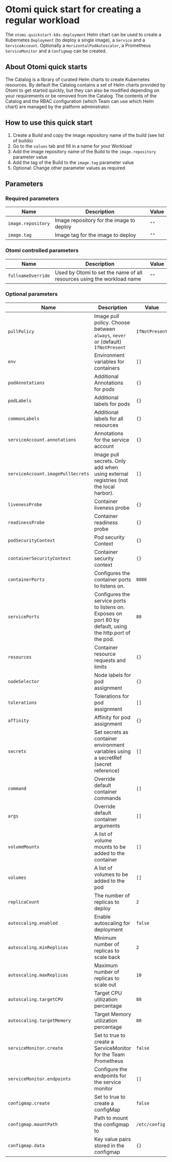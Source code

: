 # Otomi quick start for creating a regular workload

The `otomi-quickstart-k8s-deployment` Helm chart can be used to create a Kubernetes `Deployment` (to deploy a single image), a `Service` and a `ServiceAccount`. Optionally a `HorizontalPodAutoscaler`, a Prometheus `ServiceMonitor` and a `Configmap` can be created.

## About Otomi quick starts

The Catalog is a library of curated Helm charts to create Kubernetes resources. By default the Catalog contains a set of Helm charts provided by Otomi to get started quickly, but they can also be modified depending on your requirements or be removed from the Catalog. The contents of the Catalog and the RBAC configuration (which Team can use which Helm chart) are managed by the platform administrator.

## How to use this quick start

1.  Create a Build and copy the image repository name of the build (see list of builds)
2.  Go to the `values` tab and fill in a name for your Workload
3.  Add the image repository name of the Build to the `image.repository` parameter value
4.  Add the tag of the Build to the `image.tag` parameter value
5.  Optional: Change other parameter values as required

## Parameters

### Required parameters

| Name             | Description                                                                                                    | Value           |
|------------------|----------------------------------------------------------------------------------------------------------------|-----------------|
| `image.repository` | Image repository for the image to deploy                                                                     | `""`            |
| `image.tag` | Image tag for the image to deploy                                                                                   | `""`            |

### Otomi controlled parameters

| Name             | Description                                                                                                    | Value           |
|------------------|----------------------------------------------------------------------------------------------------------------|-----------------|
| `fullnameOverride` | Used by Otomi to set the name of all resources using the workload name                                       | `""`            |

### Optional parameters

| Name             | Description                                                                                                    | Value           |
|------------------|----------------------------------------------------------------------------------------------------------------|-----------------|
| `pullPolicy` | Image pull policy. Choose between `always`, `never` or (default) `IfNotPresent`                                    | `IfNotPresent`  |
| `env` | Environment variables for containers                                                                                      | `[]`            |
| `podAnnotations` | Additional Annotations for pods                                                                                | `{}`            |
| `podLabels` | Additional labels for pods                                                                                          | `{}`            |
| `commonLabels` | Additional labels for all resources                                                                              | `{}`            |
| `serviceAccount.annotations` | Annotations for the service account                                                                | `{}`            |
| `serviceAccount.imagePullSecrets` | Image pull secrets. Only add when using external registries (not the local harbor).           | `[]`            |
| `livenessProbe` | Container liveness probe                                                                                        | `{}`            |
| `readinessProbe` | Container readiness probe                                                                                      | `{}`            |
| `podSecurityContext` | Pod security Context                                                                                       | `{}`            |
| `containerSecurityContext` | Container security context                                                                           | `{}`            |
| `containerPorts` | Configures the container ports to listens on.                                                                  | `8080`          |
| `servicePorts` | Configures the service ports to listens on. Exposes on port 80 by default, using the http port of the pod.       | `80`            |
| `resources` | Container resource requests and limits                                                                            | `{}`            |
| `nodeSelector` | Node labels for pod assignment                                                                                   | `{}`            |
| `tolerations` | Tolerations for pod assignment                                                                                    | `[]`            |
| `affinity` | Affinity for pod assignment                                                                                          | `{}`            |
| `secrets` | Set secrets as container environment variables using a secretRef (secret reference)                                   | `[]`            |
| `command` | Override default container commands                                                                                   | `[]`            |
| `args` | Override default container arguments                                                                                     | `[]`            |
| `volumeMounts` | A list of volume mounts to be added to the container                                                             | `[]`            |
| `volumes` | A list of volumes to be added to the pod                                                                              | `[]`            |
| `replicaCount` | The number of replicas to deploy                                                                                 | `2`             |
| `autoscaling.enabled` | Enable autoscaling for deployment                                                                         | `false`         |
| `autoscaling.minReplicas` | Minimum number of replicas to scale back                                                              | `2`             |
| `autoscaling.maxReplicas` | Maximum number of replicas to scale out                                                               | `10`            |
| `autoscaling.targetCPU` | Target CPU utilization percentage                                                                       | `80`            |
| `autoscaling.targetMemory` | Target Memory utilization percentage                                                                 | `80`            |
| `serviceMonitor.create` | Set to true to create a ServiceMonitor for the Team Prometheus                                          | `false`         | 
| `serviceMonitor.endpoints` | Configure the endpoints for the service monitor                                                      | `[]`            |
| `configmap.create` | Set to true to create a configMap                                                                            | `false`         |
| `configmap.mountPath` | Path to mount the configmap to                                                                            | `/etc/config`   |
| `configmap.data` | Key value pairs stored in the configmap                                                                        | `{}`            |
